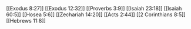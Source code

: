 [[Exodus 8:27]]
[[Exodus 12:32]]
[[Proverbs 3:9]]
[[Isaiah 23:18]]
[[Isaiah 60:5]]
[[Hosea 5:6]]
[[Zechariah 14:20]]
[[Acts 2:44]]
[[2 Corinthians 8:5]]
[[Hebrews 11:8]]
